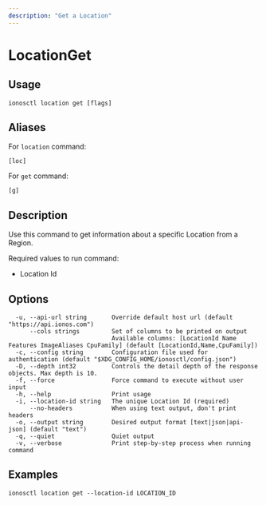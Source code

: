 ```yaml
---
description: "Get a Location"
---
```


# LocationGet

## Usage

```text
ionosctl location get [flags]
```

## Aliases

For `location` command:

```text
[loc]
```

For `get` command:

```text
[g]
```

## Description

Use this command to get information about a specific Location from a Region.

Required values to run command:

* Location Id

## Options

```text
  -u, --api-url string       Override default host url (default "https://api.ionos.com")
      --cols strings         Set of columns to be printed on output 
                             Available columns: [LocationId Name Features ImageAliases CpuFamily] (default [LocationId,Name,CpuFamily])
  -c, --config string        Configuration file used for authentication (default "$XDG_CONFIG_HOME/ionosctl/config.json")
  -D, --depth int32          Controls the detail depth of the response objects. Max depth is 10.
  -f, --force                Force command to execute without user input
  -h, --help                 Print usage
  -i, --location-id string   The unique Location Id (required)
      --no-headers           When using text output, don't print headers
  -o, --output string        Desired output format [text|json|api-json] (default "text")
  -q, --quiet                Quiet output
  -v, --verbose              Print step-by-step process when running command
```

## Examples

```text
ionosctl location get --location-id LOCATION_ID
```

